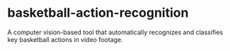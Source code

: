# basketball-action-recognition
A computer vision-based tool that automatically recognizes and classifies key basketball actions in video footage.
